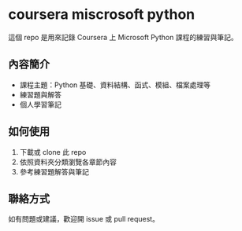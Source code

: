 # coursera miscrosoft python
這個 repo 是用來記錄 Coursera 上 Microsoft Python 課程的練習與筆記。

## 內容簡介

- 課程主題：Python 基礎、資料結構、函式、模組、檔案處理等
- 練習題與解答
- 個人學習筆記

## 如何使用

1. 下載或 clone 此 repo
2. 依照資料夾分類瀏覽各章節內容
3. 參考練習題解答與筆記

## 聯絡方式

如有問題或建議，歡迎開 issue 或 pull request。
